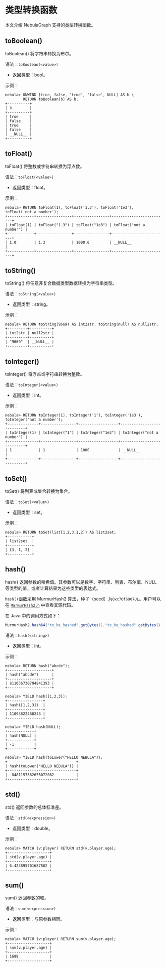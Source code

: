 # 类型转换函数

本文介绍 NebulaGraph 支持的类型转换函数。

## toBoolean()

toBoolean() 将字符串转换为布尔。

语法：`toBoolean(<value>)`

- 返回类型：bool。

示例：

```ngql
nebula> UNWIND [true, false, 'true', 'false', NULL] AS b \
        RETURN toBoolean(b) AS b;
+----------+
| b        |
+----------+
| true     |
| false    |
| true     |
| false    |
| __NULL__ |
+----------+
```

## toFloat()

toFloat() 将整数或字符串转换为浮点数。

语法：`toFloat(<value>)`

- 返回类型：float。

示例：

```ngql
nebula> RETURN toFloat(1), toFloat('1.3'), toFloat('1e3'), toFloat('not a number');
+------------+----------------+----------------+-------------------------+
| toFloat(1) | toFloat("1.3") | toFloat("1e3") | toFloat("not a number") |
+------------+----------------+----------------+-------------------------+
| 1.0        | 1.3            | 1000.0         | __NULL__                |
+------------+----------------+----------------+-------------------------+
```

## toString()

toString() 将任意非复合数据类型数据转换为字符串类型。

语法：`toString(<value>)`

- 返回类型：string。

示例：

```ngql
nebula> RETURN toString(9669) AS int2str, toString(null) AS null2str;
+---------+----------+
| int2str | null2str |
+---------+----------+
| "9669"  | __NULL__ |
+---------+----------+
```

## toInteger()

toInteger() 将浮点或字符串转换为整数。

语法：`toInteger(<value>)`

- 返回类型：int。

示例：

```ngql
nebula> RETURN toInteger(1), toInteger('1'), toInteger('1e3'), toInteger('not a number');
+--------------+----------------+------------------+---------------------------+
| toInteger(1) | toInteger("1") | toInteger("1e3") | toInteger("not a number") |
+--------------+----------------+------------------+---------------------------+
| 1            | 1              | 1000             | __NULL__                  |
+--------------+----------------+------------------+---------------------------+
```

## toSet()

toSet() 将列表或集合转换为集合。

语法：`toSet(<value>)`

- 返回类型：set。

示例：

```ngql
nebula> RETURN toSet(list[1,2,3,1,2]) AS list2set;
+-----------+
| list2set  |
+-----------+
| {3, 1, 2} |
+-----------+
```

## hash()

hash() 返回参数的哈希值。其参数可以是数字、字符串、列表、布尔值、NULL 等类型的值，或者计算结果为这些类型的表达式。

`hash()`函数采用 MurmurHash2 算法，种子（seed）为`0xc70f6907UL`。用户可以在 [`MurmurHash2.h`](https://github.com/vesoft-inc/nebula/blob/master/src/common/base/MurmurHash2.h) 中查看其源代码。

在 Java 中的调用方式如下：

```Java
MurmurHash2.hash64("to_be_hashed".getBytes(),"to_be_hashed".getBytes().length, 0xc70f6907)
```

语法：`hash(<string>)`

- 返回类型：int。

示例：

```ngql
nebula> RETURN hash("abcde");
+--------------------+
| hash("abcde")      |
+--------------------+
| 811036730794841393 |
+--------------------+

nebula> YIELD hash([1,2,3]);
+----------------+
| hash([1,2,3])  |
+----------------+
| 11093822460243 |
+----------------+

nebula> YIELD hash(NULL);
+------------+
| hash(NULL) |
+------------+
| -1         |
+------------+

nebula> YIELD hash(toLower("HELLO NEBULA"));
+-------------------------------+
| hash(toLower("HELLO NEBULA")) |
+-------------------------------+
| -8481157362655072082          |
+-------------------------------+
```


## std()

std() 返回参数的总体标准差。

语法：`std(<expression>)`

- 返回类型：double。

示例：

```ngql
nebula> MATCH (v:player) RETURN std(v.player.age);
+-------------------+
| std(v.player.age) |
+-------------------+
| 6.423895701687502 |
+-------------------+
```

## sum()

sum() 返回参数的和。

语法：`sum(<expression>)`

- 返回类型：与原参数相同。

示例：

```ngql
nebula> MATCH (v:player) RETURN sum(v.player.age);
+-------------------+
| sum(v.player.age) |
+-------------------+
| 1698              |
+-------------------+
```